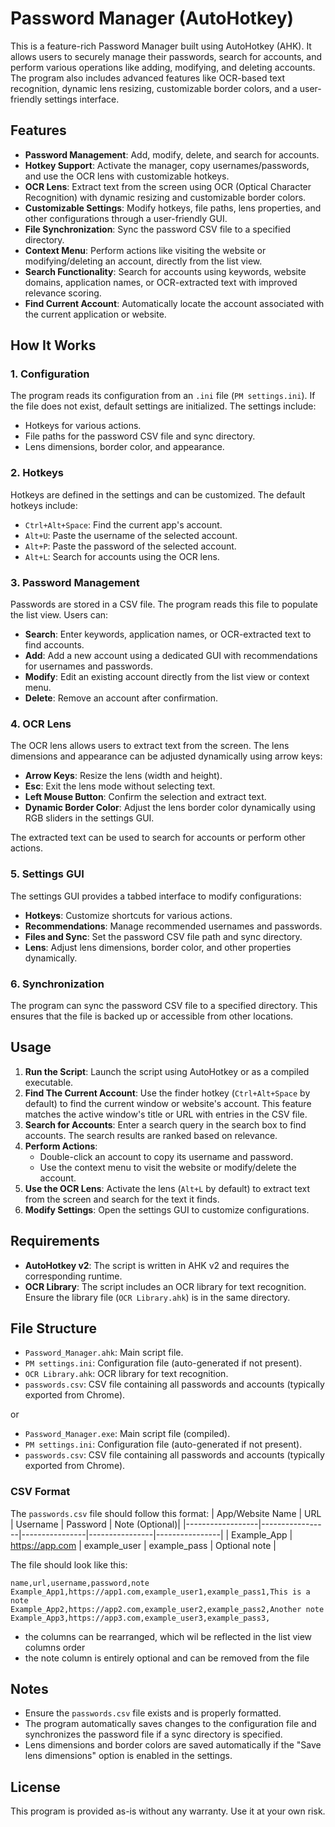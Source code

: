 # Password Manager (AutoHotkey)

This is a feature-rich Password Manager built using AutoHotkey (AHK). It allows users to securely manage their passwords, search for accounts, and perform various operations like adding, modifying, and deleting accounts. The program also includes advanced features like OCR-based text recognition, dynamic lens resizing, customizable border colors, and a user-friendly settings interface.

## Features

- **Password Management**: Add, modify, delete, and search for accounts.
- **Hotkey Support**: Activate the manager, copy usernames/passwords, and use the OCR lens with customizable hotkeys.
- **OCR Lens**: Extract text from the screen using OCR (Optical Character Recognition) with dynamic resizing and customizable border colors.
- **Customizable Settings**: Modify hotkeys, file paths, lens properties, and other configurations through a user-friendly GUI.
- **File Synchronization**: Sync the password CSV file to a specified directory.
- **Context Menu**: Perform actions like visiting the website or modifying/deleting an account, directly from the list view.
- **Search Functionality**: Search for accounts using keywords, website domains, application names, or OCR-extracted text with improved relevance scoring.
- **Find Current Account**: Automatically locate the account associated with the current application or website.

## How It Works

### 1. Configuration
The program reads its configuration from an `.ini` file (`PM settings.ini`). If the file does not exist, default settings are initialized. The settings include:
- Hotkeys for various actions.
- File paths for the password CSV file and sync directory.
- Lens dimensions, border color, and appearance.

### 2. Hotkeys
Hotkeys are defined in the settings and can be customized. The default hotkeys include:
- `Ctrl+Alt+Space`: Find the current app's account.
- `Alt+U`: Paste the username of the selected account.
- `Alt+P`: Paste the password of the selected account.
- `Alt+L`: Search for accounts using the OCR lens.

### 3. Password Management
Passwords are stored in a CSV file. The program reads this file to populate the list view. Users can:
- **Search**: Enter keywords, application names, or OCR-extracted text to find accounts.
- **Add**: Add a new account using a dedicated GUI with recommendations for usernames and passwords.
- **Modify**: Edit an existing account directly from the list view or context menu.
- **Delete**: Remove an account after confirmation.

### 4. OCR Lens
The OCR lens allows users to extract text from the screen. The lens dimensions and appearance can be adjusted dynamically using arrow keys:
- **Arrow Keys**: Resize the lens (width and height).
- **Esc**: Exit the lens mode without selecting text.
- **Left Mouse Button**: Confirm the selection and extract text.
- **Dynamic Border Color**: Adjust the lens border color dynamically using RGB sliders in the settings GUI.

The extracted text can be used to search for accounts or perform other actions.

### 5. Settings GUI
The settings GUI provides a tabbed interface to modify configurations:
- **Hotkeys**: Customize shortcuts for various actions.
- **Recommendations**: Manage recommended usernames and passwords.
- **Files and Sync**: Set the password CSV file path and sync directory.
- **Lens**: Adjust lens dimensions, border color, and other properties dynamically.

### 6. Synchronization
The program can sync the password CSV file to a specified directory. This ensures that the file is backed up or accessible from other locations.

## Usage

1. **Run the Script**: Launch the script using AutoHotkey or as a compiled executable.
2. **Find The Current Account**: Use the finder hotkey (`Ctrl+Alt+Space` by default) to find the current window or website's account. This feature matches the active window's title or URL with entries in the CSV file.
3. **Search for Accounts**: Enter a search query in the search box to find accounts. The search results are ranked based on relevance.
4. **Perform Actions**:
   - Double-click an account to copy its username and password.
   - Use the context menu to visit the website or modify/delete the account.
5. **Use the OCR Lens**: Activate the lens (`Alt+L` by default) to extract text from the screen and search for the text it finds.
6. **Modify Settings**: Open the settings GUI to customize configurations.

## Requirements

- **AutoHotkey v2**: The script is written in AHK v2 and requires the corresponding runtime.
- **OCR Library**: The script includes an OCR library for text recognition. Ensure the library file (`OCR Library.ahk`) is in the same directory.

## File Structure

- `Password_Manager.ahk`: Main script file.
- `PM settings.ini`: Configuration file (auto-generated if not present).
- `OCR Library.ahk`: OCR library for text recognition.
- `passwords.csv`: CSV file containing all passwords and accounts (typically exported from Chrome).

or

- `Password_Manager.exe`: Main script file (compiled).
- `PM settings.ini`: Configuration file (auto-generated if not present).
- `passwords.csv`: CSV file containing all passwords and accounts (typically exported from Chrome).

### CSV Format
The `passwords.csv` file should follow this format:
| App/Website Name | URL             | Username       | Password       | Note (Optional)|
|------------------|-----------------|----------------|----------------|----------------|
| Example_App      | https://app.com | example_user   | example_pass   | Optional note  |

The file should look like this:
```
name,url,username,password,note
Example_App1,https://app1.com,example_user1,example_pass1,This is a note
Example_App2,https://app2.com,example_user2,example_pass2,Another note
Example_App3,https://app3.com,example_user3,example_pass3,
```
- the columns can be rearranged, which wil be reflected in the list view columns order
- the note column is entirely optional and can be removed from the file

## Notes

- Ensure the `passwords.csv` file exists and is properly formatted.
- The program automatically saves changes to the configuration file and synchronizes the password file if a sync directory is specified.
- Lens dimensions and border colors are saved automatically if the "Save lens dimensions" option is enabled in the settings.

## License

This program is provided as-is without any warranty. Use it at your own risk.
